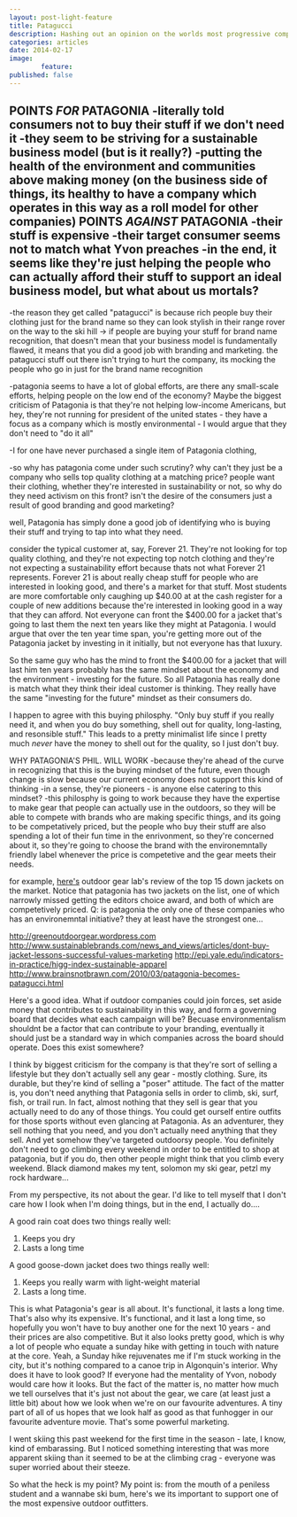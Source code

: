 ```yaml
---
layout: post-light-feature
title: Patagucci
description: Hashing out an opinion on the worlds most progressive company
categories: articles
date: 2014-02-17
image: 
        feature:
published: false
---
```


POINTS *FOR* PATAGONIA
-literally told consumers not to buy their stuff if we don't need it
-they seem to be striving for a sustainable business model (but is it really?)
-putting the health of the environment and communities above making money (on the business side of things, its healthy to have a company which operates in this way as a roll model for other companies)
POINTS *AGAINST* PATAGONIA
-their stuff is expensive
-their target consumer seems not to match what Yvon preaches
-in the end, it seems like they're just helping the people who can actually afford their stuff to support an ideal business model, but what about us mortals?
-

-the reason they get called "patagucci" is because rich people buy their clothing just for the brand name so they can look stylish in their range rover on the way to the ski hill -> if people are buying your stuff for brand name recognition, that doesn't mean that your business model is fundamentally flawed, it means that you did a good job with branding and marketing. the patagucci stuff out there isn't trying to hurt the company, its mocking the people who go in just for the brand name recognition

-patagonia seems to have a lot of global efforts, are there any small-scale efforts, helping people on the low end of the economy? Maybe the biggest criticism of Patagonia is that they're not helping low-income Americans, but hey, they're not running for president of the united states - they have a focus as  a company which is mostly environmental -  I would argue that they don't need to "do it all"

-I for one have never purchased a single item of Patagonia clothing, 

-so why has patagonia come under such scrutiny? why can't they just be a company who sells top quality clothing at a matching price? people want their clothing, whether they're interested in sustainability or not, so why do they need activism on this front? isn't the desire of the consumers just a result of good branding and good marketing? 

well, Patagonia has simply done a good job of identifying who is buying their stuff and trying to tap into what they need. 

consider the typical customer at, say, Forever 21. They're not looking for top quality clothing, and they're not expecting top notch clothing and they're not expecting a sustainability effort because thats not what Forever 21 represents. Forever 21 is about really cheap stuff for people who are interested in looking good, and there's a market for that stuff. Most students are more comfortable only caughing up $40.00 at at the cash register for a couple of new additions because the're interested in looking good in a way that they can afford. Not everyone can front the $400.00 for a jacket that's going to last them the next ten years like they might at Patagonia. I would argue that over the ten year time span, you're getting more out of the Patagonia jacket by investing in it initially, but not everyone has that luxury. 

So the same guy who has the mind to front the $400.00 for a jacket that will last him ten years probably has the same mindset about the economy and the environment - investing for the future. So all Patagonia has really done is match what they think their ideal customer is thinking. They really have the same "investing for the future" mindset as their consumers do. 

I happen to agree with this buying philosphy. "Only buy stuff if you really need it, and when you do buy something, shell out for quality, long-lasting, and resonsible stuff." This leads to a pretty minimalist life since I pretty much *never* have the money to shell out for the quality, so I just don't buy. 

WHY PATAGONIA'S PHIL. WILL WORK
-because they're ahead of the curve in recognizing that this is the buying mindset of the future, even though change is slow because our current economy does not support this kind of thinking
-in a sense, they're pioneers  - is anyone else catering to this mindset?
-this philosphy is going to work because they have the expertise to make gear that people can actually use in the outdoors, so they will be able to compete with brands who are making specific things, and its going to be competatively priced, but the people who buy their stuff are also spending a lot of their fun time in the enrivonment, so they're concerned about it, so they're going to choose the brand with the environemntally friendly label whenever the price is competetive and the gear meets their needs. 

for example, [here's](http://www.outdoorgearlab.com/Down-Jacket-Reviews) outdoor gear lab's review of the top 15 down jackets on the market. Notice that patagonia has two jackets on the list, one of which narrowly missed getting the editors choice award, and both of which are competetively priced. Q: is patagonia the only one of these companies who has an environemntal initiative? they at least have the strongest one...

http://greenoutdoorgear.wordpress.com
http://www.sustainablebrands.com/news_and_views/articles/dont-buy-jacket-lessons-successful-values-marketing
http://epi.yale.edu/indicators-in-practice/higg-index-sustainable-apparel
http://www.brainsnotbrawn.com/2010/03/patagonia-becomes-patagucci.html

Here's a good idea. What if outdoor companies could join forces, set aside money that contributes to sustainability in this way, and form a governing board that decides what each campaign will be? Becuase environmentalism shouldnt be a factor that can contribute to your branding, eventually it should just be a standard way in which companies across the board should operate. Does this exist somewhere?

I think by biggest criticism for the company is that they're sort of selling a lifestyle but they don't actually sell any gear - mostly clothing. Sure, its durable, but they're kind of selling a "poser" attitude. The fact of the matter is, you don't need anything that Patagonia sells in order to climb, ski, surf, fish, or trail run. In fact, almost nothing that they sell is gear that you actually need to do any of those things. You could get ourself entire outfits for those sports without even glancing at Patagonia. As an adventurer, they sell nothing that you need, and you don't actually need anything that they sell. And yet somehow they've targeted outdoorsy people. You definitely don't need to go climbing every weekend in order to be entitled to shop at patagonia, but if you do, then other people might think that you climb every weekend. Black diamond makes my tent, solomon my ski gear, petzl my rock hardware...

From my perspective, its not about the gear. I'd like to tell myself that I don't care how I look when I'm doing things, but in the end, I actually do....

A good rain coat does two things really well:
1. Keeps you dry
2. Lasts a long time

A good goose-down jacket does two things really well:
1. Keeps you really warm with light-weight material
2. Lasts a long time. 

This is what Patagonia's gear is all about. It's functional, it lasts a long time. That's also why its expensive. It's functional, and it last a long time, so hopefully you won't have to buy another one for the next 10 years - and their prices are also competitive. But it also looks pretty good, which is why a lot of people who equate a sunday hike with getting in touch with nature at the core. Yeah, a Sunday hike rejuvenates me if I'm stuck working in the city, but it's nothing compared to a canoe trip in Algonquin's interior. Why does it have to look good? If everyone had the mentality of Yvon, nobody would care how it looks. But the fact of the matter is, no matter how much we tell ourselves that it's just not about the gear, we care (at least just a little bit) about how we look when we're on our favourite adventures. A tiny part of all of us hopes that we look half as good as that funhogger in our favourite adventure movie. That's some powerful marketing. 

I went skiing this past weekend for the first time in the season - late, I know, kind of embarassing. But I noticed something interesting that was more apparent skiing than it seemed to be at the climbing crag - everyone was super worried about their steeze. 





So what the heck is my point? My point is: from the mouth of a peniless student and a wannabe ski bum, here's we its important to support one of the most expensive outdoor outfitters. 
